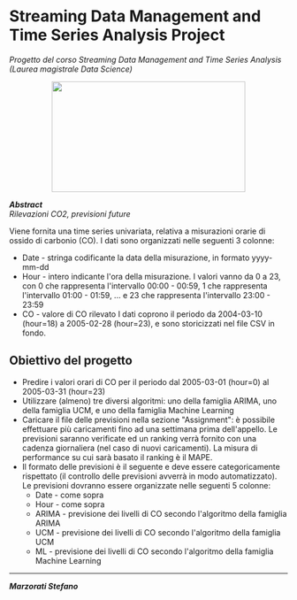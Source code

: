 # Streaming Data Management and Time Series Analysis Project 
*Progetto del corso Streaming Data Management and Time Series Analysis (Laurea magistrale Data Science)*

<p align="center">
  <img width="350" height="200" src="https://editor.analyticsvidhya.com/uploads/3951420200902_blog_-forecasting-with-time-series-models-using-python_pt2_website.png">
</p>

_**Abstract**_ <br />
*Rilevazioni CO2, previsioni future*

Viene fornita una time series univariata, relativa a misurazioni orarie di ossido di carbonio (CO). I dati sono organizzati nelle seguenti 3 colonne:

* Date - stringa codificante la data della misurazione, in formato yyyy-mm-dd
* Hour - intero indicante l'ora della misurazione. I valori vanno da 0 a 23, con 0 che rappresenta l'intervallo 00:00 - 00:59, 1 che rappresenta l'intervallo 01:00 - 01:59, ... e 23 che rappresenta l'intervallo 23:00 - 23:59
* CO - valore di CO rilevato
I dati coprono il periodo da 2004-03-10 (hour=18) a 2005-02-28 (hour=23), e sono storicizzati nel file CSV in fondo.

## Obiettivo del progetto

* Predire i valori orari di CO per il periodo dal 2005-03-01 (hour=0) al 2005-03-31 (hour=23)
* Utilizzare (almeno) tre diversi algoritmi: uno della famiglia ARIMA, uno della famiglia UCM, e uno della famiglia Machine Learning
* Caricare il file delle previsioni nella sezione "Assignment": è possibile effettuare più caricamenti fino ad una settimana prima dell'appello. Le previsioni saranno verificate ed un ranking verrà fornito con una cadenza giornaliera (nel caso di nuovi caricamenti). La misura di performance su cui sarà basato il ranking è il MAPE.
* Il formato delle previsioni è il seguente e deve essere categoricamente rispettato (il controllo delle previsioni avverrà in modo automatizzato). Le previsioni dovranno essere organizzate nelle seguenti 5 colonne:
  * Date - come sopra
  * Hour - come sopra
  * ARIMA - previsione dei livelli di CO secondo l'algoritmo della famiglia ARIMA
  * UCM  - previsione dei livelli di CO secondo l'algoritmo della famiglia UCM
  * ML  - previsione dei livelli di CO secondo l'algoritmo della famiglia Machine Learning

***

_**Marzorati Stefano**_ 
